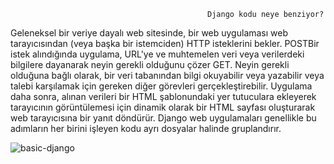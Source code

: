                                                 Django kodu neye benziyor?
Geleneksel bir veriye dayalı web sitesinde, bir web uygulaması web tarayıcısından (veya başka bir istemciden)
HTTP isteklerini bekler. POSTBir istek alındığında
uygulama, URL'ye ve muhtemelen veri veya verilerdeki bilgilere dayanarak
neyin gerekli olduğunu çözer GET. Neyin gerekli olduğuna bağlı olarak,
bir veri tabanından bilgi okuyabilir veya yazabilir veya talebi karşılamak için
gereken diğer görevleri gerçekleştirebilir. Uygulama daha sonra, alınan verileri
bir HTML şablonundaki yer tutuculara ekleyerek tarayıcının görüntülemesi için dinamik
olarak bir HTML sayfası oluşturarak web tarayıcısına bir yanıt döndürür.
Django web uygulamaları genellikle bu adımların 
her birini işleyen kodu ayrı dosyalar halinde gruplandırır.









![basic-django](https://user-images.githubusercontent.com/77650437/184349561-723df699-9073-4c48-bfb0-6c25c590b90b.png)


